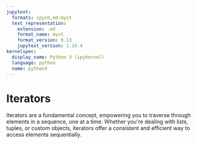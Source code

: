 ```yaml
---
jupytext:
  formats: ipynb,md:myst
  text_representation:
    extension: .md
    format_name: myst
    format_version: 0.13
    jupytext_version: 1.16.4
kernelspec:
  display_name: Python 3 (ipykernel)
  language: python
  name: python3
---
```


# Iterators

Iterators are a fundamental concept, empowering you to traverse through elements in a sequence, one at a time. Whether you're dealing with lists, tuples, or custom objects, iterators offer a consistent and efficient way to access elements sequentially.

```{code-cell} ipython3

```
